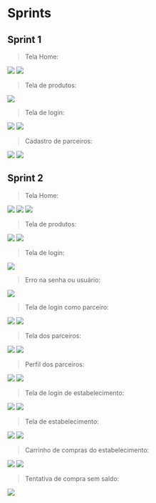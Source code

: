 # Sprints
## Sprint 1

> Tela Home:

 <img src = "https://github.com/TechForce-ADS/imagens/blob/main/telahomegreenneat1.png" >

 <img src = "https://github.com/TechForce-ADS/imagens/blob/main/telahomegreenneat2.png" >

 > Tela de produtos:

 <img src = "https://github.com/TechForce-ADS/imagens/blob/main/telaprodutosgreenneat1.png" >

  > Tela de login:

 <img src = "https://github.com/TechForce-ADS/imagens/blob/main/telaentradagreenneat.png" >
 <img src = "https://github.com/TechForce-ADS/imagens/blob/main/telalogingreenneat.png" >

 > Cadastro de parceiros:


 <img src = "https://github.com/TechForce-ADS/imagens/blob/main/telacadastrogreenneat1.png" >
 <img src = "https://github.com/TechForce-ADS/imagens/blob/main/telacadastrogreenneat2.png" >


## Sprint 2

> Tela Home:

 <img src = "https://github.com/TechForce-ADS/imagens/blob/main/ImagensGreenneat/inicio1.jpeg" >

 <img src = "https://github.com/TechForce-ADS/imagens/blob/main/ImagensGreenneat/inicio2.jpeg" >

 <img src = "https://github.com/TechForce-ADS/imagens/blob/main/ImagensGreenneat/inicio3.jpeg" >

> Tela de produtos:

 <img src = "https://github.com/TechForce-ADS/imagens/blob/main/ImagensGreenneat/Produtos1.jpeg" >
 
 <img src = "https://github.com/TechForce-ADS/imagens/blob/main/ImagensGreenneat/Produtos2.jpeg" >
 
> Tela de login:

<img src = "https://github.com/TechForce-ADS/imagens/blob/main/ImagensGreenneat/Login.jpeg">

> Erro na senha ou usuário:
<img src = "https://github.com/TechForce-ADS/imagens/blob/main/ImagensGreenneat/UsuarioSenhErradas.jpeg">

> Tela de login como parceiro:

 <img src = "https://github.com/TechForce-ADS/imagens/blob/main/ImagensGreenneat/LoginParceiro.jpeg">
 
 <img src = "https://github.com/TechForce-ADS/imagens/blob/main/ImagensGreenneat/LoginParceiroEfetuado.jpeg">


> Tela dos parceiros:
 <img src = "https://github.com/TechForce-ADS/imagens/blob/main/ImagensGreenneat/InicioParceiros.jpeg">
 
 <img src = "https://github.com/TechForce-ADS/imagens/blob/main/ImagensGreenneat/SistemaTransa%C3%A7%C3%B5esParceiros.jpeg"> 

> Perfil dos parceiros:
 
 <img src = "https://github.com/TechForce-ADS/imagens/blob/main/ImagensGreenneat/PerefilParceiros.jpeg">


 <img src = "https://github.com/TechForce-ADS/imagens/blob/main/ImagensGreenneat/SairContaParceiros.jpeg">

> Tela de login de estabelecimento:

 <img src = "https://github.com/TechForce-ADS/imagens/blob/main/ImagensGreenneat/Loginestab.jpeg">
 
 <img src = "https://github.com/TechForce-ADS/imagens/blob/main/ImagensGreenneat/LoginEstabOK.jpeg">


> Tela de estabelecimento:

<img src = "https://github.com/TechForce-ADS/imagens/blob/main/ImagensGreenneat/MudancaBarraEstab.jpeg">

<img src = "https://github.com/TechForce-ADS/imagens/blob/main/ImagensGreenneat/Perfilestab.jpeg">

> Carrinho de compras do estabelecimento:
 
 <img src = "https://github.com/TechForce-ADS/imagens/blob/main/ImagensGreenneat/VerCarrinho1.jpeg" >
 
 <img src = "https://github.com/TechForce-ADS/imagens/blob/main/ImagensGreenneat/VerCarrinho2.jpeg" >
  
> Tentativa de compra sem saldo:
<img src = "https://github.com/TechForce-ADS/imagens/blob/main/ImagensGreenneat/SemSaldoFinalizarCompra.jpeg" >
